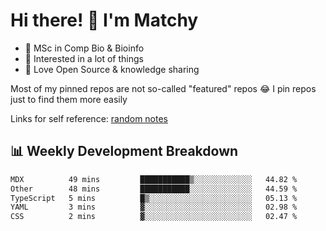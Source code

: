 # Hi there! 👋 I'm Matchy

- 🧬 MSc in Comp Bio & Bioinfo
- 🎈 Interested in a lot of things
- 💜 Love Open Source & knowledge sharing

Most of my pinned repos are not so-called "featured" repos 😂 I pin repos just to find them more easily

Links for self reference: [random notes](https://matchy233.github.io/random-notes)

## 📊 Weekly Development Breakdown

<!--START_SECTION:waka-->

```txt
MDX          49 mins         ███████████▒░░░░░░░░░░░░░   44.82 %
Other        48 mins         ███████████░░░░░░░░░░░░░░   44.59 %
TypeScript   5 mins          █▒░░░░░░░░░░░░░░░░░░░░░░░   05.13 %
YAML         3 mins          ▓░░░░░░░░░░░░░░░░░░░░░░░░   02.98 %
CSS          2 mins          ▓░░░░░░░░░░░░░░░░░░░░░░░░   02.47 %
```

<!--END_SECTION:waka-->
